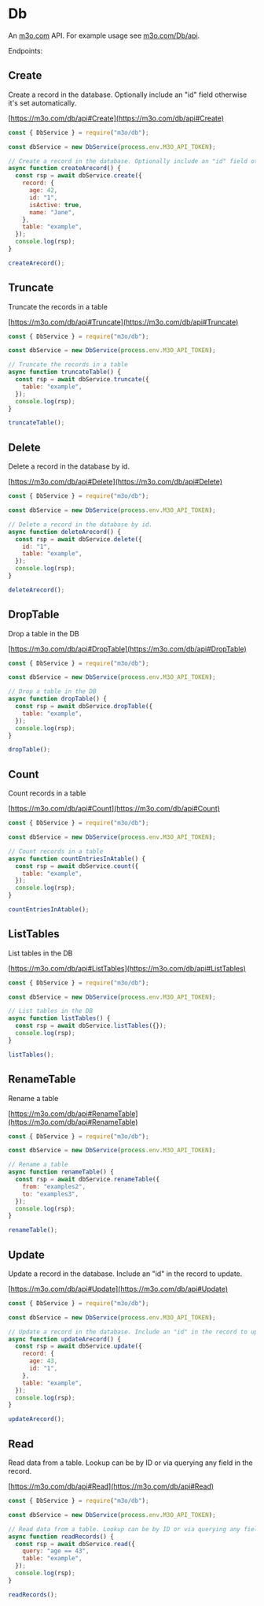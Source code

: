 # Db

An [m3o.com](https://m3o.com) API. For example usage see [m3o.com/Db/api](https://m3o.com/Db/api).

Endpoints:

## Create

Create a record in the database. Optionally include an "id" field otherwise it's set automatically.

[https://m3o.com/db/api#Create](https://m3o.com/db/api#Create)

```js
const { DbService } = require("m3o/db");

const dbService = new DbService(process.env.M3O_API_TOKEN);

// Create a record in the database. Optionally include an "id" field otherwise it's set automatically.
async function createArecord() {
  const rsp = await dbService.create({
    record: {
      age: 42,
      id: "1",
      isActive: true,
      name: "Jane",
    },
    table: "example",
  });
  console.log(rsp);
}

createArecord();
```

## Truncate

Truncate the records in a table

[https://m3o.com/db/api#Truncate](https://m3o.com/db/api#Truncate)

```js
const { DbService } = require("m3o/db");

const dbService = new DbService(process.env.M3O_API_TOKEN);

// Truncate the records in a table
async function truncateTable() {
  const rsp = await dbService.truncate({
    table: "example",
  });
  console.log(rsp);
}

truncateTable();
```

## Delete

Delete a record in the database by id.

[https://m3o.com/db/api#Delete](https://m3o.com/db/api#Delete)

```js
const { DbService } = require("m3o/db");

const dbService = new DbService(process.env.M3O_API_TOKEN);

// Delete a record in the database by id.
async function deleteArecord() {
  const rsp = await dbService.delete({
    id: "1",
    table: "example",
  });
  console.log(rsp);
}

deleteArecord();
```

## DropTable

Drop a table in the DB

[https://m3o.com/db/api#DropTable](https://m3o.com/db/api#DropTable)

```js
const { DbService } = require("m3o/db");

const dbService = new DbService(process.env.M3O_API_TOKEN);

// Drop a table in the DB
async function dropTable() {
  const rsp = await dbService.dropTable({
    table: "example",
  });
  console.log(rsp);
}

dropTable();
```

## Count

Count records in a table

[https://m3o.com/db/api#Count](https://m3o.com/db/api#Count)

```js
const { DbService } = require("m3o/db");

const dbService = new DbService(process.env.M3O_API_TOKEN);

// Count records in a table
async function countEntriesInAtable() {
  const rsp = await dbService.count({
    table: "example",
  });
  console.log(rsp);
}

countEntriesInAtable();
```

## ListTables

List tables in the DB

[https://m3o.com/db/api#ListTables](https://m3o.com/db/api#ListTables)

```js
const { DbService } = require("m3o/db");

const dbService = new DbService(process.env.M3O_API_TOKEN);

// List tables in the DB
async function listTables() {
  const rsp = await dbService.listTables({});
  console.log(rsp);
}

listTables();
```

## RenameTable

Rename a table

[https://m3o.com/db/api#RenameTable](https://m3o.com/db/api#RenameTable)

```js
const { DbService } = require("m3o/db");

const dbService = new DbService(process.env.M3O_API_TOKEN);

// Rename a table
async function renameTable() {
  const rsp = await dbService.renameTable({
    from: "examples2",
    to: "examples3",
  });
  console.log(rsp);
}

renameTable();
```

## Update

Update a record in the database. Include an "id" in the record to update.

[https://m3o.com/db/api#Update](https://m3o.com/db/api#Update)

```js
const { DbService } = require("m3o/db");

const dbService = new DbService(process.env.M3O_API_TOKEN);

// Update a record in the database. Include an "id" in the record to update.
async function updateArecord() {
  const rsp = await dbService.update({
    record: {
      age: 43,
      id: "1",
    },
    table: "example",
  });
  console.log(rsp);
}

updateArecord();
```

## Read

Read data from a table. Lookup can be by ID or via querying any field in the record.

[https://m3o.com/db/api#Read](https://m3o.com/db/api#Read)

```js
const { DbService } = require("m3o/db");

const dbService = new DbService(process.env.M3O_API_TOKEN);

// Read data from a table. Lookup can be by ID or via querying any field in the record.
async function readRecords() {
  const rsp = await dbService.read({
    query: "age == 43",
    table: "example",
  });
  console.log(rsp);
}

readRecords();
```
